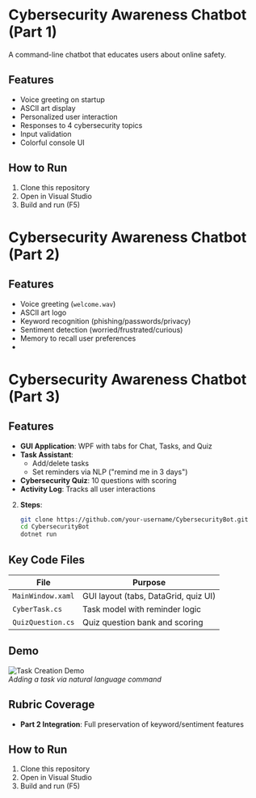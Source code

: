 # Cybersecurity Awareness Chatbot (Part 1)

A command-line chatbot that educates users about online safety.

## Features
- Voice greeting on startup
- ASCII art display
- Personalized user interaction
- Responses to 4 cybersecurity topics
- Input validation
- Colorful console UI

## How to Run
1. Clone this repository
2. Open in Visual Studio
3. Build and run (F5)

# Cybersecurity Awareness Chatbot (Part 2)

## Features
- Voice greeting (`welcome.wav`)
- ASCII art logo
- Keyword recognition (phishing/passwords/privacy)
- Sentiment detection (worried/frustrated/curious)
- Memory to recall user preferences
- 
# Cybersecurity Awareness Chatbot (Part 3)

## Features
- **GUI Application**: WPF with tabs for Chat, Tasks, and Quiz  
- **Task Assistant**:  
  - Add/delete tasks  
  - Set reminders via NLP ("remind me in 3 days")  
- **Cybersecurity Quiz**: 10 questions with scoring  
- **Activity Log**: Tracks all user interactions  

2. **Steps**:  
   ```bash
   git clone https://github.com/your-username/CybersecurityBot.git
   cd CybersecurityBot
   dotnet run
   ```

## Key Code Files
| File | Purpose |
|------|---------|
| `MainWindow.xaml` | GUI layout (tabs, DataGrid, quiz UI) |
| `CyberTask.cs` | Task model with reminder logic |
| `QuizQuestion.cs` | Quiz question bank and scoring |

## Demo
![Task Creation Demo](demo.gif)  
*Adding a task via natural language command*

## Rubric Coverage
- **Part 2 Integration**: Full preservation of keyword/sentiment features
  
## How to Run
1. Clone this repository
2. Open in Visual Studio
3. Build and run (F5)
